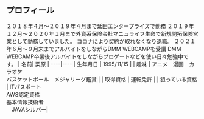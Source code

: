 ## プロフィール<br>
２０１８年４月～２０１９年４月まで延田エンタープライズで勤務
２０１９年１２月～２０２０年１月まで外資系保険会社マニュライフ生命で新規開拓保険営業として勤務していました。
コロナにより契約が取れなくなり退職。
２０２１年６月～９月末までアルバイトをしながらDMM WEBCAMPを受講
DMM WEBCAMP卒業後アルバイトをしながらプロゲートなどを使い日々勉強中です。
| 名前| 栗原 |
----|---- 
| 生年月日 | 1995/11/15 |
| 趣味 | アニメ　漫画　カラオケ <br> バスケットボール　メジャリーグ鑑賞 |
| 取得資格 | 運転免許 |
| 狙っている資格 | ITパスポート <br> AWS認定資格 <br> 基本情報技術者<br>　JAVAシルバー| 
